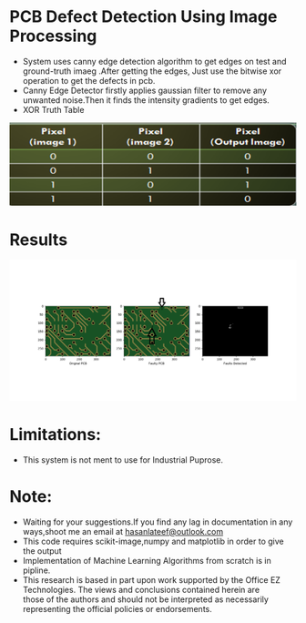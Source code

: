 # PCB Defect Detection Using Image Processing
* System uses canny edge detection algorithm to get edges on test and ground-truth imaeg .After getting the edges, Just use the bitwise xor operation to get the defects in pcb.
* Canny Edge Detector firstly applies gaussian filter to remove any unwanted noise.Then it finds the intensity gradients to get edges.
* XOR Truth Table

![](https://github.com/hasanlatif/Snapchat-like-Filters-python/blob/master/Readme_pics/xor.png)

# Results
![](https://github.com/hasanlatif/Snapchat-like-Filters-python/blob/master/Readme_pics/Result.png)



# Limitations: 
* This  system is not ment to use for Industrial Puprose.
# Note:
  * Waiting for your suggestions.If you find any lag in documentation in any ways,shoot me an email at hasanlateef@outlook.com
  * This code requires scikit-image,numpy and matplotlib in order to give the output
  * Implementation of Machine Learning Algorithms from scratch is in pipline.
  * This research is based in part upon work supported by the Office  EZ Technologies. The views and conclusions contained herein are    
     those of the authors and should not be interpreted as necessarily representing the official policies or endorsements.




